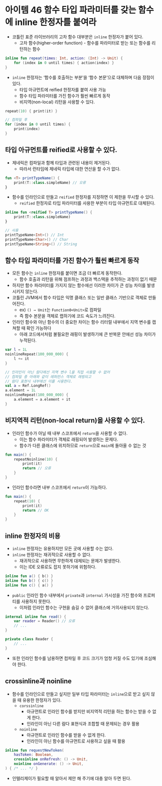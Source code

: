 # 아이템 46 함수 타입 파라미터를 갖는 함수에 inline 한정자를 붙여라

- 코틀린 표준 라이브러리의 고차 함수 대부분은 `inline` 한정자가 붙어 있다.
    - 고차 함수(higher-order function) - 함수를 파라미터로 받는 또는 함수를 리턴하는 함수

```kotlin
inline fun repeat(times: Int, action: (Int) -> Unit) {
	for (index in 0 until times) { action(index) }
}
```

- `inline` 한정자는 ‘함수를 호출하는 부분’을 ‘함수 본문’으로 대체하며 다음 장점이 있다.
    - 타입 아규먼트에 reified 한정자를 붙여 사용 가능
    - 함수 타입 파라미터를 가진 함수가 훨씬 빠르게 동작
    - 비지역(non-local) 리턴을 사용할 수 있다.

```kotlin
repeat(10) { print(it) }

// 컴파일 후
for (index in 0 until times) { 
	print(index) 
}
```

## 타입 아규먼트를 reified로 사용할 수 있다.

- 제네릭은 컴파일과 함께 타입과 관련된 내용이 제거된다.
    - 따라서 런타임에 제네릭 타입에 대한 연산을 할 수가 없다.

```kotlin
fun <T> printTypeName() {
	print(T::class.simpleName) // 오류
}
```

- 함수를 인라인으로 만들고 `reified` 한정자를 지정하면 이 제한을 무시할 수 있다.
    - `reified` 한정자로 타입 파라미터를 사용한 부분이 타입 아규먼트로 대체된다.

```kotlin
inline fun <reified T> printTypeName() {
	print(T::class.simpleName)
}

// 사용
printTypeName<Int>() // Int
printTypeName<Char>() // Char
printTypeName<String>() // String
```

## 함수 타입 파라미터를 가진 함수가 훨씬 빠르게 동작

- 모든 함수는 `inline` 한정자를 붙이면 조금 더 빠르게 동작한다.
    - 함수 호출과 리턴을 위해 점프하는 과정과 백스택을 추적하는 과정이 없기 때문
- 하지만 함수 파라미터를 가지지 않는 함수에선 이러한 차이가 큰 성능 차이를 발생시키지 않는다.
- 코틀린 JVM에서 함수 타입은 익명 클래스 또는 일반 클래스 기반으로 객체로 만들어진다.
    - ex) `() → Unit`는 `Function0<Unit>`로 컴파일
    - 즉 함수 본문을 객체로 랩하기에 코드 속도가 느려진다.
- 인라인 함수와 아닌 함수의 더 중요한 차이는 함수 리터럴 내부에서 지역 변수를 캡쳐할 때 확인 가능하다
    - 아래 코드에서처럼 불필요한 래핑이 발생하기에 큰 반복문 안에선 성능 차이가 누적된다.

```kotlin
var l = 1L
noinlineRepeat(100_000_000) {
	l += it
}

// 인라인이 아닌 람다에선 지역 변수 l을 직접 사용할 수 없어
// 컴파일 중 아래와 같이 레퍼런스 객체로 래핑되고
// 람다 표현식 내부에선 이를 사용한다.
val a = Ref.LongRef()
a.element = 1L
noinlineRepeat(100_000_000) {
	a.element = a.element + it
}
```

## 비지역적 리턴(non-local return)을 사용할 수 있다.

- 인라인 함수가 아닐 때 내부 스코프에서 `return`을 사용할 수 없다.
  - 이는 함수 파라미터가 객체로 래핑되어 발생하는 문제다.
  - 함수가 다른 클래스에 위치하므로 `return`으로 `main`에 돌아올 수 없는 것

```kotlin
fun main() {
	repeatNoinline(10) {
		print(it)
		return // 오류
	}
}
```

- 인라인 함수라면 내부 스코프에서 `return`이 가능하다.

```kotlin
fun main() {
	repeat(10) {
		print(it)
		return // OK
	}
}
```

## inline 한정자의 비용

- `inline` 한정자는 유용하지만 모든 곳에 사용할 수는 없다.
- `inline` 한정자는 재귀적으로 사용할 수 없다.
  - 재귀적으로 사용하면 무한하게 대체되는 문제가 발생한다.
  - 이는 IDE 오류로도 잡지 못하기에 위험하다.

```kotlin
inline fun a() { b() }
inline fun b() { c() }
inline fun c() { a() }
```

- `public` 인라인 함수 내부에서 `private`과 `internal` 가시성을 가진 함수와 프로퍼티를 사용하지 못한다.
  - 이처럼 인라인 함수는 구현을 숨길 수 없어 클래스에 거의사용되지 않는다.

```kotlin
internal inline fun read() {
	var reader = Reader() // 오류
	// ...
}

private class Reader {
	// ...
}
```

- 또한 인라인 함수를 남용하면 컴파일 후 코드 크기가 엄청 커질 수도 있기에 조심해야 한다.
## crossinline과 noinline

- 함수를 인라인으로 만들고 싶지만 일부 타입 파라미터는 `inline`으로 받고 싶지 않을 때 유용한 한정자가 있다.
  - `corssinline`
    - 아규먼트로 인라인 함수를 받지만 비지역적 리턴을 하는 함수는 받을 수 없게 한다.
    - 인라인이 아닌 다른 람다 표현식과 조합할 때 문제되는 경우 활용
  - `noinline`
    - 아규먼트로 인라인 함수를 받을 수 없게 한다.
    - 인라인이 아닌 함수를 아규먼트로 사용하고 싶을 때 활용

```kotlin
inline fun requestNewToken(
	hasToken: Boolean,
	crossinline onRefresh: () -> Unit,
	noinline onGenerate: () -> Unit,
) { /* ... */ }
```

- 인텔리제이가 필요할 때 알아서 제안 해 주기에 대충 알아 두면 된다.
